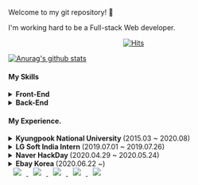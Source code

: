 Welcome to my git repository! 👋 

I'm working hard to be a Full-stack Web developer.

<div align=center>
  
[![Hits](https://hits.seeyoufarm.com/api/count/incr/badge.svg?url=https%3A%2F%2Fgithub.com%2FAzderica%2Fhit-counter&count_bg=%2380BCFF&title_bg=%23555555&icon=&icon_color=%23E7E7E7&title=hits&edge_flat=false)](https://hits.seeyoufarm.com)

</div>



[![Anurag's github stats](https://github-readme-stats.vercel.app/api?username=Azderica)](https://github.com/anuraghazra/github-readme-stats)


#### My Skills


<details markdown="1">
<summary><strong>Front-End </strong></summary>
  
  - React.js
  - Vue.js
  - HTML/CSS/JS
  
</details>

<details markdown="1">
<summary><strong>Back-End </strong></summary>
  
  - .NET
  - SpringBoot
  
</details>



#### My Experience.

<details markdown="1">
<summary><strong>Kyungpook National University </strong> (2015.03 ~ 2020.08)  </summary>
  
  - Bachelor of Computer Science Engineer 
  - Score : 4.15 / 4.5 (Credit : 150)
  - Early graduation, Cum Laude
  
</details>

<details markdown="1">
<summary><strong>LG Soft India Intern </strong> (2019.07.01 ~ 2019.07.26)  </summary>
  
  - Project : Removing Fine dust
  - IoT
  
</details>

<details markdown="1">
<summary><strong>Naver HackDay </strong> (2020.04.29 ~ 2020.05.24)  </summary>
  
  - Project : Real-time public transportation (Naver Maps)
  - Web Front-End 
  
</details>

<details markdown="1">
<summary><strong>Ebay Korea </strong> (2020.06.22 ~)  </summary>
  
  - Domain : ESM, Image Hosting, API...

  
</details>


<a href="https://instagram.com/it_myeonghun">
    <img 
        src="http://img.shields.io/badge/-Instagram-black?style=flat&logo=Instagram&link=https://instagram.com/it_myeonghun/"
        style="height : auto; margin-left : 10px; margin-right : 10px;"/>
</a>
	
<a href="mailto:mh97888@gmail.com/">
    <img 
        src="https://img.shields.io/badge/-LinkedIn-blue?style=flat-square&logo=Linkedin&logoColor=white&link=https://www.linkedin.com/in/myeonghun-park-7693a1184/"
        style="height : auto; margin-left : 10px; margin-right : 10px;"/>
</a>

<a href="https://azderica.github.io">
    <img 
        src="https://img.shields.io/badge/Gmail-d14836?style=flat-square&logo=Gmail&logoColor=white&link=mailto:mh97888@gmail.com"
        style="height : auto; margin-left : 10px; margin-right : 10px;"/>
</a>


<a href="https://developer-azderica.tistory.com">
    <img 
        src="http://img.shields.io/badge/-Tech%20Blog-655ced?style=flat&logo=github&link=https://developer-azderica.tistory.com/"
        style="height : auto; margin-left : 10px; margin-right : 10px;"/>
</a>
<a href="https://azderica.github.io">
    <img 
        src="http://img.shields.io/badge/-Study%20Blog-655ced?style=flat&logo=github&link=https://azderica.github.io/"
        style="height : auto; margin-left : 10px; margin-right : 10px;"/>
</a>



<!--
**Azderica/Azderica** is a ✨ _special_ ✨ repository because its `README.md` (this file) appears on your GitHub profile.

Here are some ideas to get you started:

- 🔭 I’m currently working on ...
- 🌱 I’m currently learning ...
- 👯 I’m looking to collaborate on ...
- 🤔 I’m looking for help with ...
- 💬 Ask me about ...
- 📫 How to reach me: ...
- 😄 Pronouns: ...
- ⚡ Fun fact: ...
  -->

